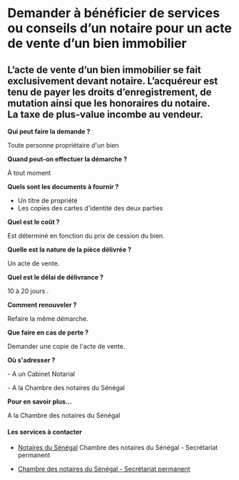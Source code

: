 # Demander à bénéficier de services ou conseils d’un notaire pour un acte de vente d’un bien immobilier

L’acte de vente d’un bien immobilier se fait exclusivement devant notaire. L’acquéreur est tenu de payer les droits d’enregistrement, de mutation ainsi que les honoraires du notaire.  
La taxe de plus-value incombe au vendeur.
----------------------------------------------------------------------------------------------------------------------------------------------------------------------------------------------------------------------------------

**Qui peut faire la demande ?**

Toute personne propriétaire d'un bien 

**Quand peut-on effectuer la démarche ?**

À tout moment 

**Quels sont les documents à fournir ?**

*   Un titre de propriété
*   Les copies des cartes d'identité des deux parties

**Quel est le coût ?**

Est déterminé en fonction du prix de cession du bien.

**Quelle est la nature de la pièce délivrée ?**

Un acte de vente.

**Quel est le délai de délivrance ?**

10 à 20 jours .

**Comment renouveler ?**

Refaire la même démarche.

**Que faire en cas de perte ?**

Demander une copie de l'acte de vente.

**Où s'adresser ?**

\- A un Cabinet Notarial

\- A la Chambre des notaires du Sénégal

**Pour en savoir plus…**

A la Chambre des notaires du Sénégal

#### Les services à contacter

*   [Notaires du Sénégal](../../../services/notaires-du-senegal.md) Chambre des notaires du Sénégal - Secrétariat permanent  
    
*   [Chambre des notaires du Sénégal - Secrétariat permanent](../../../services/chambre-des-notaires-du-senegal-secretariat-permanent.md)